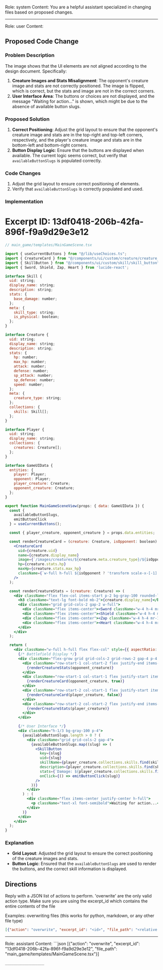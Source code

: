 Role: system
Content: You are a helpful assistant specialized in changing files based on proposed changes.
__________________
Role: user
Content: 
## Proposed Code Change
### Problem Description

The image shows that the UI elements are not aligned according to the design document. Specifically:

1. **Creature Images and Stats Misalignment**: The opponent's creature image and stats are not correctly positioned. The image is flipped, which is correct, but the stats and image are not in the correct corners.
2. **User Interface Area**: The buttons or choices are not displayed, and the message "Waiting for action..." is shown, which might be due to the absence of available button slugs.

### Proposed Solution

1. **Correct Positioning**: Adjust the grid layout to ensure that the opponent's creature image and stats are in the top-right and top-left corners, respectively, and the player's creature image and stats are in the bottom-left and bottom-right corners.
2. **Button Display Logic**: Ensure that the buttons are displayed when available. The current logic seems correct, but verify that `availableButtonSlugs` is populated correctly.

### Code Changes

1. Adjust the grid layout to ensure correct positioning of elements.
2. Verify that `availableButtonSlugs` is correctly populated and used.

### Implementation

# Excerpt ID: 13df0418-206b-42fa-896f-f9a9d29e3e12
```jsx
// main_game/templates/MainGameScene.tsx

import { useCurrentButtons } from "@/lib/useChoices.ts";
import { CreatureCard } from "@/components/ui/custom/creature/creature_card";
import { SkillButton } from "@/components/ui/custom/skill/skill_button";
import { Sword, Shield, Zap, Heart } from 'lucide-react';

interface Skill {
  uid: string;
  display_name: string;
  description: string;
  stats: {
    base_damage: number;
  };
  meta: {
    skill_type: string;
    is_physical: boolean;
  };
}

interface Creature {
  uid: string;
  display_name: string;
  description: string;
  stats: {
    hp: number;
    max_hp: number;
    attack: number;
    defense: number;
    sp_attack: number;
    sp_defense: number;
    speed: number;
  };
  meta: {
    creature_type: string;
  };
  collections: {
    skills: Skill[];
  };
}

interface Player {
  uid: string;
  display_name: string;
  collections: {
    creatures: Creature[];
  };
}

interface GameUIData {
  entities: {
    player: Player;
    opponent: Player;
    player_creature: Creature;
    opponent_creature: Creature;
  };
}

export function MainGameSceneView(props: { data: GameUIData }) {
  const {
    availableButtonSlugs,
    emitButtonClick
  } = useCurrentButtons();

  const { player_creature, opponent_creature } = props.data.entities;

  const renderCreatureCard = (creature: Creature, isOpponent: boolean) => (
    <CreatureCard
      uid={creature.uid}
      name={creature.display_name}
      image={`/images/creatures/${creature.meta.creature_type}/${isOpponent ? 'front' : 'back'}.png`}
      hp={creature.stats.hp}
      maxHp={creature.stats.max_hp}
      className={`w-full h-full ${isOpponent ? 'transform scale-x-[-1]' : ''}`}
    />
  );

  const renderCreatureStats = (creature: Creature) => (
    <div className="flex flex-col items-start p-2 bg-gray-100 rounded-lg">
      <h3 className="text-lg font-bold mb-2">{creature.display_name}</h3>
      <div className="grid grid-cols-2 gap-2 w-full">
        <div className="flex items-center"><Sword className="w-4 h-4 mr-1" /> {creature.stats.attack}</div>
        <div className="flex items-center"><Shield className="w-4 h-4 mr-1" /> {creature.stats.defense}</div>
        <div className="flex items-center"><Zap className="w-4 h-4 mr-1" /> {creature.stats.speed}</div>
        <div className="flex items-center"><Heart className="w-4 h-4 mr-1" /> {creature.stats.hp}/{creature.stats.max_hp}</div>
      </div>
    </div>
  );

  return (
    <div className="w-full h-full flex flex-col" style={{ aspectRatio: '16/9' }}>
      {/* Battlefield Display */}
      <div className="flex-grow grid grid-cols-2 grid-rows-2 gap-4 p-4 bg-gradient-to-b from-blue-200 to-green-200">
        <div className="row-start-1 col-start-2 flex justify-end items-start">
          {renderCreatureStats(opponent_creature)}
        </div>
        <div className="row-start-1 col-start-1 flex justify-start items-start">
          {renderCreatureCard(opponent_creature, true)}
        </div>
        <div className="row-start-2 col-start-1 flex justify-start items-end">
          {renderCreatureCard(player_creature, false)}
        </div>
        <div className="row-start-2 col-start-2 flex justify-end items-end">
          {renderCreatureStats(player_creature)}
        </div>
      </div>

      {/* User Interface */}
      <div className="h-1/3 bg-gray-100 p-4">
        {availableButtonSlugs.length > 0 ? (
          <div className="grid grid-cols-2 gap-4">
            {availableButtonSlugs.map((slug) => (
              <SkillButton
                key={slug}
                uid={slug}
                skillName={player_creature.collections.skills.find(skill => skill.uid === slug)?.display_name || ''}
                description={player_creature.collections.skills.find(skill => skill.uid === slug)?.description || ''}
                stats={`Damage: ${player_creature.collections.skills.find(skill => skill.uid === slug)?.stats.base_damage || 0}, Type: ${player_creature.collections.skills.find(skill => skill.uid === slug)?.meta.skill_type || ''}`}
                onClick={() => emitButtonClick(slug)}
              />
            ))}
          </div>
        ) : (
          <div className="flex items-center justify-center h-full">
            <p className="text-xl font-semibold">Waiting for action...</p>
          </div>
        )}
      </div>
    </div>
  );
}
```

### Explanation

- **Grid Layout**: Adjusted the grid layout to ensure the correct positioning of the creature images and stats.
- **Button Logic**: Ensured that the `availableButtonSlugs` are used to render the buttons, and the correct skill information is displayed.

## Directions
Reply with a JSON list of actions to perform. 'overwrite' are the only valid action type. 
Make sure you are using the excerpt_id which contains the entire contents of the file

Examples:
overwriting files (this works for python, markdown, or any other file type)
```json output_example1
[{"action": "overwrite", "excerpt_id": "<id>", "file_path": "<relative file path>"}]
```

__________________
Role: assistant
Content: ```json
[{"action": "overwrite", "excerpt_id": "13df0418-206b-42fa-896f-f9a9d29e3e12", "file_path": "main_game/templates/MainGameScene.tsx"}]
```
__________________
